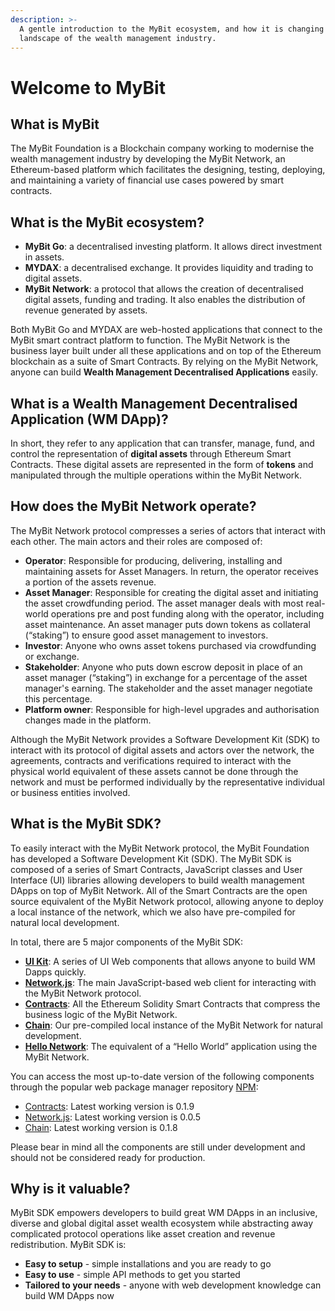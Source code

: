 ```yaml
---
description: >-
  A gentle introduction to the MyBit ecosystem, and how it is changing the
  landscape of the wealth management industry.
---
```


# Welcome to MyBit

## What is MyBit

The MyBit Foundation is a Blockchain company working to modernise the wealth management industry by developing the MyBit Network, an Ethereum-based platform which facilitates the designing, testing, deploying, and maintaining a variety of financial use cases powered by smart contracts.

## What is the MyBit ecosystem?

* **MyBit Go**: a decentralised investing platform. It allows direct investment in assets.
* **MYDAX**: a decentralised exchange. It provides liquidity and trading to digital assets. 
* **MyBit Network**: a protocol that allows the creation of decentralised digital assets, funding and trading. It also enables the distribution of revenue generated by assets. 

Both MyBit Go and MYDAX are web-hosted applications that connect to the MyBit smart contract platform to function. The MyBit Network is the business layer built under all these applications and on top of the Ethereum blockchain as a suite of Smart Contracts. By relying on the MyBit Network, anyone can build **Wealth Management Decentralised Applications** easily.

## What is a Wealth Management Decentralised Application \(WM DApp\)?

In short, they refer to any application that can transfer, manage, fund, and control the representation of **digital assets** through Ethereum Smart Contracts. These digital assets are represented in the form of **tokens** and manipulated through the multiple operations within the MyBit Network.

## How does the MyBit Network operate?

The MyBit Network protocol compresses a series of actors that interact with each other. The main actors and their roles are composed of:

* **Operator**: Responsible for producing, delivering, installing and maintaining assets for Asset Managers. In return, the operator receives a portion of the assets revenue.
* **Asset Manager**: Responsible for creating the digital asset and initiating the asset crowdfunding period. The asset manager deals with most real-world operations pre and post funding along with the operator, including asset maintenance. An asset manager puts down tokens as collateral \(“staking”\) to ensure good asset management to investors.    
* **Investor**: Anyone who owns asset tokens purchased via crowdfunding or exchange.
* **Stakeholder**: Anyone who puts down escrow deposit in place of an asset manager \(“staking”\) in exchange for a percentage of the asset manager's earning. The stakeholder and the asset manager negotiate this percentage.   
* **Platform owner**: Responsible for high-level upgrades and authorisation changes made in the platform.

Although the MyBit Network provides a Software Development Kit \(SDK\) to interact with its protocol of digital assets and actors over the network, the agreements, contracts and verifications required to interact with the physical world equivalent of these assets cannot be done through the network and must be performed individually by the representative individual or business entities involved.

## What is the MyBit SDK?

To easily interact with the MyBit Network protocol, the MyBit Foundation has developed a Software Development Kit \(SDK\). The MyBit SDK is composed of a series of Smart Contracts, JavaScript classes and User Interface \(UI\) libraries allowing developers to build wealth management DApps on top of MyBit Network. All of the Smart Contracts are the open source equivalent of the MyBit Network protocol, allowing anyone to deploy a local instance of the network, which we also have pre-compiled for natural local development.

In total, there are 5 major components of the MyBit SDK:

* [**UI Kit**](https://developer.mybit.io/ui): A series of UI Web components that allows anyone to build WM Dapps quickly.
* [**Network.js**](https://developer.mybit.io/web): The main JavaScript-based web client for interacting with the MyBit Network protocol.
* [**Contracts**](https://developer.mybit.io/network): All the Ethereum Solidity Smart Contracts that compress the business logic of the MyBit Network.
* [**Chain**](https://developer.mybit.io/chain): Our pre-compiled local instance of the MyBit Network for natural development.
* [**Hello Network**](https://developer.mybit.io/hello-network): The equivalent of a “Hello World” application using the MyBit Network.

You can access the most up-to-date version of the following components through the popular web package manager repository [NPM](https://www.npmjs.com/):

* [Contracts](https://www.npmjs.com/package/@mybit/contracts): Latest working version is 0.1.9
* [Network.js](https://www.npmjs.com/package/@mybit/network.js): Latest working version is 0.0.5
* [Chain](https://www.npmjs.com/package/@mybit/chain): Latest working version is 0.1.8

Please bear in mind all the components are still under development and should not be considered ready for production.

## Why is it valuable?

MyBit SDK empowers developers to build great WM DApps in an inclusive, diverse and global digital asset wealth ecosystem while abstracting away complicated protocol operations like asset creation and revenue redistribution. MyBit SDK is:

* **Easy to setup** - simple installations and you are ready to go
* **Easy to use** - simple API methods to get you started
* **Tailored to your needs** - anyone with web development knowledge can build WM DApps now

